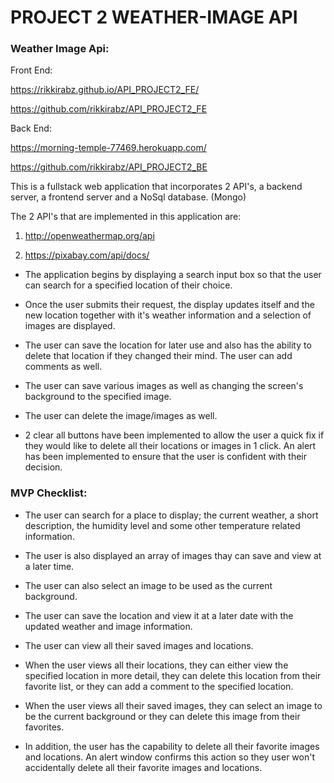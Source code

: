 # PROJECT 2 WEATHER-IMAGE API

### Weather Image Api:

Front End:

https://rikkirabz.github.io/API_PROJECT2_FE/

https://github.com/rikkirabz/API_PROJECT2_FE


Back End:

https://morning-temple-77469.herokuapp.com/

https://github.com/rikkirabz/API_PROJECT2_BE


This is a fullstack web application that incorporates 2 API's, a backend server, a frontend server and a NoSql database. (Mongo)

The 2 API's that are implemented in this application are:

1) http://openweathermap.org/api

2) https://pixabay.com/api/docs/

 - The application begins by displaying a search input box so that the user can search for a specified location of their choice.

 - Once the user submits their request, the display updates itself and the new location together with it's weather information and a selection of images are displayed.

- The user can save the location for later use and also has the ability to delete that location if they changed their mind.  The user can add comments as well.

- The user can save various images as well as changing the screen's background to the specified image.

- The user can delete the image/images as well.

- 2 clear all buttons have been implemented to allow the user a quick fix if they would like to delete all their locations or images in 1 click.  An alert has been implemented to ensure that the user is confident with their decision. 

### MVP Checklist:
 - The user can search for a place to display; the current weather, a short description, the humidity level and some other temperature related information.

- The user is also displayed an array of images thay can save and view at a later time.

- The user can also select an image to be used as the current background.

- The user can save the location and view it at a later date with the updated weather and image information.

- The user can view all their saved images and locations.

- When the user views all their locations, they can either view the specified location in more detail, they can delete this location from their favorite list, or they can add a comment to the specified location.

- When the user views all their saved images, they can select an image to be the current background or they can delete this image from their favorites.

- In addition, the user has the capability to delete all their favorite images and locations. An alert window confirms this action so they user won't accidentally delete all their favorite images and locations.
